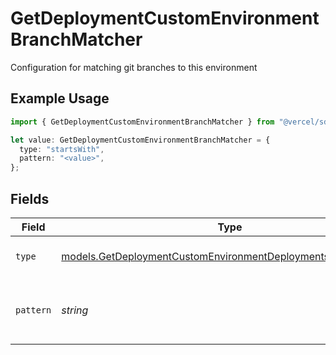 # GetDeploymentCustomEnvironmentBranchMatcher

Configuration for matching git branches to this environment

## Example Usage

```typescript
import { GetDeploymentCustomEnvironmentBranchMatcher } from "@vercel/sdk/models/getdeploymentop.js";

let value: GetDeploymentCustomEnvironmentBranchMatcher = {
  type: "startsWith",
  pattern: "<value>",
};
```

## Fields

| Field                                                                                                                              | Type                                                                                                                               | Required                                                                                                                           | Description                                                                                                                        |
| ---------------------------------------------------------------------------------------------------------------------------------- | ---------------------------------------------------------------------------------------------------------------------------------- | ---------------------------------------------------------------------------------------------------------------------------------- | ---------------------------------------------------------------------------------------------------------------------------------- |
| `type`                                                                                                                             | [models.GetDeploymentCustomEnvironmentDeploymentsResponseType](../models/getdeploymentcustomenvironmentdeploymentsresponsetype.md) | :heavy_check_mark:                                                                                                                 | The type of matching to perform                                                                                                    |
| `pattern`                                                                                                                          | *string*                                                                                                                           | :heavy_check_mark:                                                                                                                 | The pattern to match against branch names                                                                                          |